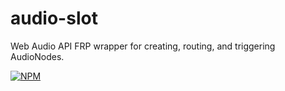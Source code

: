 audio-slot
===

Web Audio API FRP wrapper for creating, routing, and triggering AudioNodes.

[![NPM](https://nodei.co/npm/audio-slot.png)](https://nodei.co/npm/audio-slot/)